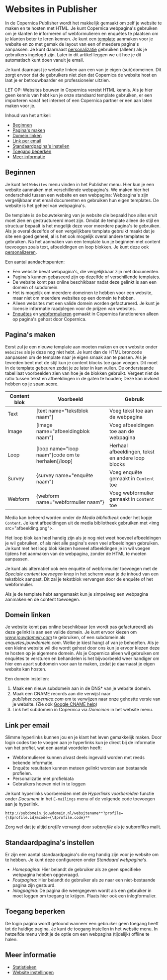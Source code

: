 # Websites in Publisher

In de Copernica Publisher wordt het makkelijk gemaakt om zelf je website te 
maken en te hosten met HTML. Je kunt Copernica webpagina's gebruiken om je 
klanten te informeren of webformulieren en enquêtes te plaatsen om je 
klanten beter te leren kennen. Je kunt een [template](./templates) aanmaken 
voor je website en zo met gemak de layout van een of meedere pagina's aanpassen. 
Je kunt daarnaast [personalizatie](./personalization) gebruiken (alleen) als 
je gebruikers ingelogd zijn. Later in dit artikel leggen we uit hoe je dit 
automatisch kunt doen vanuit je email.

Je kunt daarnaast je website linken aan een van je eigen (sub)domeinen. 
Dit zorgt ervoor dat de gebruikers niet zien dat Copernica de website host 
en laat je er betrouwbaarder en professioneler uitzien.

LET OP: Websites bouwen in Copernica vereist HTML kennis. Als je hier geen 
kennis van hebt kun je onze standaard template gebruiken, er een importeren 
vanaf het internet of een Copernica partner er een aan laten maken voor je.

Inhoud van het artikel:

* [Beginnen](./websites#beginnen)
* [Pagina's maken](./websites#paginas-maken)
* [Domein linken](./websites#domein-linken)
* [Link per email](./websites#link-per-email)
* [Standaardpagina's instellen](./websites#standaardpagina's-instellen)
* [Toegang beperken](./websites#toegang-beperken)
* [Meer informatie](./websites#meer-informatie)

## Beginnen

Je kunt het `Websites` menu vinden in het Publisher menu. Hier kun je een 
website aanmaken met verschillende webpagina's. We maken hier het onderscheid 
tussen een website en een webpagina: Webpagina's zijn vergelijkbaar met 
email documenten en gebruiken hun eigen templates. De website is het geheel 
van webpagina's.

De template is de bouwtekening van je website die bepaald hoe alles eruit 
moet zien en gestructureerd moet zijn. Omdat de template alleen de stijl 
en structuur bepaalt is het mogelijk deze voor meerdere pagina's te gebruiken. 
Als je overal dezelfde of een vergelijkbare template gebruikt maakt dat je 
site een goed geheel, al is het ook mogelijk overal andere templates te 
gebruiken. Na het aanmaken van een template kun je beginnen met content toevoegen 
zoals text, afbeeldingen en loop blokken. Je kunt deze ook [personalizeren](./personalization).

Een aantal aandachtspunten:
* Een website bevat webpagina's, die vergelijkbaar zijn met documenten.
* Pagina's kunnen gebaseerd zijn op dezelfde of verschillende templates.
* De website komt pas online beschikbaar nadat deze gelinkt is aan een 
domein of subdomein.
* Het is mogelijk om meerdere domeinen te hebben voor een website, maar 
niet om meerdere websites op een domein te hebben.
* Alleen websites met een valide domein worden gefactureerd. Je kunt je 
licensie informatie raadplegen voor de prijzen van websites.
* [Enquêtes](./surveys) en [webformulieren](./webforms) gemaakt in Copernica 
functioneren alleen op pagina's gehost door Copernica.

## Pagina's maken

Eerst zul je een nieuwe template aan moeten maken en een website onder 
`Websites` als je deze nog niet hebt. Je kunt dan de HTML broncode aanpassen 
om de template naar je eigen smaak aan te passen. Als je tevreden bent 
met de stijl kun je content blocks toe gaan voegen. Dit moet in de template 
gebeuren zodat je ze later in kan vullen. De onderstaande tabel laat 
voorbeelden zien van hoe je de blokken gebruikt. Vergeet niet de ratio 
tussen tekst en afbeeldingen in de gaten te houden; Deze kan invloed hebben 
op je [spam score](./some-tips-to-lower-your-email-spam-score).

| Content blok  | Voorbeeld                                          | Gebruik                                           |
|---------------|----------------------------------------------------|---------------------------------------------------|
| Text          | [text name="tekstblok naam"]                       | Voeg tekst toe aan de webpagina                   |
| Image         | [image name="afbeeldingblok naam"]                 | Voeg afbeeldingen toe aan de webpagina            |
| Loop          | [loop name="loop naam"]code om te herhalen[/loop]  | Herhaal afbeeldingen, tekst en andere loop blocks |
| Survey        | {survey name="enquête naam"}                       | Voeg enquête gemaakt in `Content` toe             |
| Webform       | {webform name="webformulier naam"}                 | Voeg webformulier gemaakt in `Content` toe        |

Media kan beheerd worden onder de *Media bibliotheek* onder het kopje 
`Content`. Je kunt afbeeldingen uit de media bibliotheek gebruiken met 
<img src="afbeelding.png"\>.

Het loop blok kan heel handig zijn als je nog niet weet hoeveel afbeeldingen 
je wil gebruiken, of als niet alle pagina's even veel afbeeldingen gebruiken. 
Je kunt met het loop blok kiezen hoeveel afbeeldingen je in wil voegen tijdens 
het aanmaken van de webpagina, zonder de HTML te moeten aanpassen.

Je kunt als alternatief ook een enquête of webformulier toevoegen met de 
*Speciale content toevoegen* knop in het scherm waar je de inhoud van een 
tekstblok aanpast. Dit zal je tekstblok vervangen door de enquête of het 
webformulier.

Als je de template hebt aangemaakt kun je simpelweg een webpagina aanmaken 
en de content toevoegen.

## Domein linken

Je website komt pas online beschikbaar (en wordt pas gefactureerd) als 
deze gelinkt is aan een valide domein. Je kunt ervoor kiezen om *www.jouwdomein.com* 
te gebruiken, of een subdomein als *enquetes.jouwdomein.com*. Welke je kiest 
hangt af van je behoeften. Als je een kleine website wil die wordt gehost 
door ons kun je ervoor kiezen deze te hosten op je algemene domein. Als je 
Copernica alleen wil gebruiken om enquêtes te versturen en behandelen is 
het bijvoorbeeld weer handiger om hier een apart subdomein voor aan te maken, 
zodat je daarnaast je eigen website kan hosten.

Een domein instellen:
1. Maak een nieuw subdomein aan in de DNS* van je website domein.
2. Maak een CNAME records aan die verwijst naar *publisher.copernica.com* 
om te verwijzen naar onze gehostte versie van je website. (Zie ook 
[Google CNAME help](https://support.google.com/a/answer/47283?hl=en))
3. Link het subdomein in Copernica via *Domeinen* in het website menu.

## Link per email

Slimme hyperlinks kunnen jou en je klant het leven gemakkelijk maken. Door 
login codes toe te voegen aan je hyperlinks kun je direct bij de informatie 
van het profiel, wat een aantal voordelen heeft: 

* Webformulieren kunnen alvast deels ingevuld worden met reeds bekende 
informatie.
* Enquête resultaten kunnen meteen gelinkt worden aan bestaande profielen. 
* Personalizatie met profieldata
* Gebruikers hoeven niet in te loggen

Je kunt hyperlinks voorbereiden met de *Hyperlinks voorbereiden* functie 
onder *Document* in het `E-mailings` menu of de volgende code toevoegen aan 
je hyperlink.

`http://subdomein.jouwdomein.nl/websitename**?profile={\$profile.id}&code={\$profile.code}**`

Zorg wel dat je altijd *profile* vervangt door *subprofile* als je 
subprofiles mailt.

## Standaardpagina's instellen

Er zijn een aantal standaardpagina's die erg handig zijn voor je website 
om te hebben. Je kunt deze configureren onder *Standaard webpagina's*.

* *Homepagina*: Hier belandt de gebruiker als ze geen specifieke webpagina 
hebben opgevraagd.
* *Foutpagina*: Hier belandt de gebruiker als ze naar een niet-bestaande 
pagina zijn gestuurd.
* *Inlogpagina*: De pagina die weergegeven wordt als een gebruiker in moet 
loggen om toegang te krijgen. Plaats hier ook een inlogformulier.

## Toegang beperken

De login pagina wordt getoond wanneer een gebruiker geen toegang heeft 
tot de huidige pagina. Je kunt de toegang instellen in het website menu. 
In hetzelfde menu vindt je de optie om een webpagina (tijdelijk) offline 
te halen.

## Meer informatie

- [Statistieken](./statistics)
- [Website instellingen](./websites-settings)

